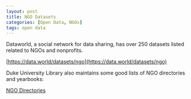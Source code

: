 ```yaml
---
layout: post
title: NGO Datasets
categories: [Open Data, NGOs]
tags: open data
---
```


Dataworld, a social network for data sharing, has over 250 datasets listed related to NGOs and nonprofits. 

[https://data.world/datasets/ngo](https://data.world/datasets/ngo)

Duke University Library also maintains some good lists of NGO directories and yearbooks:

[NGO Directories](https://guides.library.duke.edu/ngo_guide)
